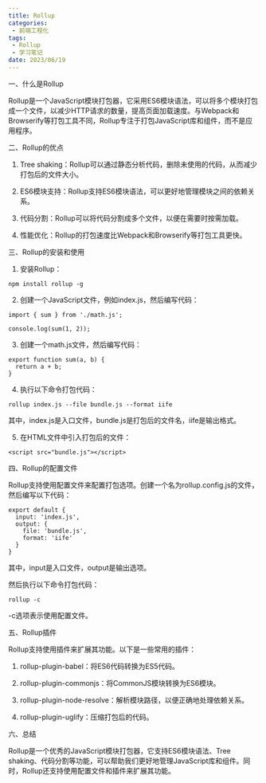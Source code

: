 ```yaml
---
title: Rollup
categories:
 - 前端工程化
tags:
 - Rollup
 - 学习笔记
date: 2023/06/19
---
```


一、什么是Rollup

Rollup是一个JavaScript模块打包器，它采用ES6模块语法，可以将多个模块打包成一个文件，以减少HTTP请求的数量，提高页面加载速度。与Webpack和Browserify等打包工具不同，Rollup专注于打包JavaScript库和组件，而不是应用程序。

二、Rollup的优点

1. Tree shaking：Rollup可以通过静态分析代码，删除未使用的代码，从而减少打包后的文件大小。

2. ES6模块支持：Rollup支持ES6模块语法，可以更好地管理模块之间的依赖关系。

3. 代码分割：Rollup可以将代码分割成多个文件，以便在需要时按需加载。

4. 性能优化：Rollup的打包速度比Webpack和Browserify等打包工具更快。

三、Rollup的安装和使用

1. 安装Rollup：

```
npm install rollup -g
```

2. 创建一个JavaScript文件，例如index.js，然后编写代码：

```
import { sum } from './math.js';

console.log(sum(1, 2));
```

3. 创建一个math.js文件，然后编写代码：

```
export function sum(a, b) {
  return a + b;
}
```

4. 执行以下命令打包代码：

```
rollup index.js --file bundle.js --format iife
```

其中，index.js是入口文件，bundle.js是打包后的文件名，iife是输出格式。

5. 在HTML文件中引入打包后的文件：

```
<script src="bundle.js"></script>
```

四、Rollup的配置文件

Rollup支持使用配置文件来配置打包选项。创建一个名为rollup.config.js的文件，然后编写以下代码：

```
export default {
  input: 'index.js',
  output: {
    file: 'bundle.js',
    format: 'iife'
  }
}
```

其中，input是入口文件，output是输出选项。

然后执行以下命令打包代码：

```
rollup -c
```

-c选项表示使用配置文件。

五、Rollup插件

Rollup支持使用插件来扩展其功能。以下是一些常用的插件：

1. rollup-plugin-babel：将ES6代码转换为ES5代码。

2. rollup-plugin-commonjs：将CommonJS模块转换为ES6模块。

3. rollup-plugin-node-resolve：解析模块路径，以便正确地处理依赖关系。

4. rollup-plugin-uglify：压缩打包后的代码。

六、总结

Rollup是一个优秀的JavaScript模块打包器，它支持ES6模块语法、Tree shaking、代码分割等功能，可以帮助我们更好地管理JavaScript库和组件。同时，Rollup还支持使用配置文件和插件来扩展其功能。